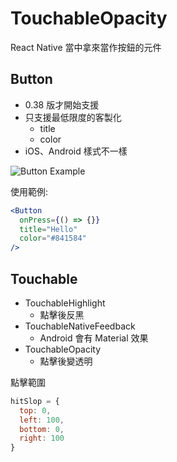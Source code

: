 # TouchableOpacity

React Native 當中拿來當作按鈕的元件

## Button

- 0.38 版才開始支援
- 只支援最低限度的客製化
  - title
  - color
- iOS、Android 樣式不一樣

![Button Example](https://facebook.github.io/react-native/img/buttonExample.png)

使用範例:

```jsx
<Button
  onPress={() => {}}
  title="Hello"
  color="#841584"
/>
```

## Touchable

- TouchableHighlight
  - 點擊後反黑
- TouchableNativeFeedback
  - Android 會有 Material 效果
- TouchableOpacity
  - 點擊後變透明

點擊範圍

```js
hitSlop = {
  top: 0,
  left: 100,
  bottom: 0,
  right: 100
}
```
